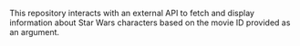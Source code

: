 This repository interacts with an external API to fetch and display information about Star Wars characters based on the movie ID provided as an argument.